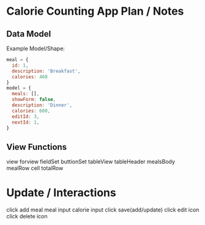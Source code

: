 # Calorie Counting App Plan / Notes

## Data Model

Example Model/Shape: 

```javascript
meal = {
  id: 1,
  description: 'Breakfast', 
  calories: 460
}
model = {
  meals: [],
  showForm: false,
  description: 'Dinner',
  calories: 600,
  editId: 3,
  nextId: 1,
}
```

## View Functions
view
  forview
    fieldSet
    buttionSet
  tableView
    tableHeader
    mealsBody
      mealRow
        cell
      totalRow

# Update / Interactions

click add meal
meal input
calorie input
click save(add/update)
click edit icon
click delete icon